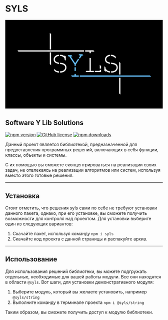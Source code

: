 # SYLS

![Логотип SYLS](https://github.com/MrYNikita/syls/raw/main/-module/logo.png)

## Software Y Lib Solutions

[![npm version](https://img.shields.io/npm/v/syls.svg)](https://npmjs.org/package/syls)
[![GitHub license](https://img.shields.io/badge/license-Apache_2.0-darkblue.svg)](https://github.com/MrYNikita/syls)
[![npm downloads](https://img.shields.io/npm/dm/syls.svg)](https://npmjs.org/package/syls)

Данный проект является библиотекой, предназначенной для предоставления программных решений, включающих в себя функции, классы, объекты и системы.

С их помощью вы сможете сконцентрироваться на реализации своих задач, не отвлекаясь на реализации алгоритмов или систем, используя вместо этого готовые решения.

***

## Установка

Стоит отметить, что решения syls сами по себе не требуют установки данного пакета, однако, при его установке, вы сможете получить возможности для контроля над проектом. Для установки выберите один из следующих вариантов:

1. Скачайте пакет, используя команду ```npm i syls```
1. Скачайте код проекта с данной страницы и распакуйте архив.

***

## Использование

Для использования решений библиотеки, вы можете подгружать отдельные, необходимые для вашей работы модули. Все они находятся в области `@syls`. Вот шаги, для установки демонстративного модуля:

1. Выберите модуль, который вы желаете установить, например `@syls/string`
1. Выполните команду в терминале проекта `npm i @syls/string`

Таким образом, вы сможете получить доступ к модулю библиотеки.